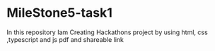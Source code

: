 # MileStone5-task1
In this repository Iam Creating Hackathons project by using html, css ,typescript and js pdf and shareable link
